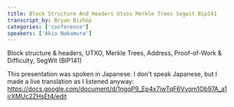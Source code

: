 ```yaml
---
title: Block Structure And Headers Utxos Merkle Trees Segwit Bip141
transcript_by: Bryan Bishop
categories: ['conference']
speakers: ['Akio Nakamura']
---
```


Block structure & headers, UTXO, Merkle Trees, Address, Proof-of-Work & Difficulty, SegWit (BIP141)

This presentation was spoken in Japanese. I don't speak Japanese, but I made a live translation as I listened anyway: <https://docs.google.com/document/d/1ngqP9_Ep4x7iwTqF6Vvqm1Ob97A_a1irXMUc2ZHsEt4/edit>


